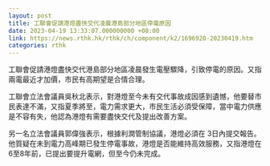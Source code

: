 ```yaml
---
layout: post
title: 工聯會促請港燈盡快交代凌晨港島部分地區停電原因
date: 2023-04-19 13:33:07.000000000 +08:00
link: https://news.rthk.hk/rthk/ch/component/k2/1696920-20230419.htm
categories: rthk
---
```


工聯會促請港燈盡快交代港島部分地區凌晨發生電壓驟降，引致停電的原因。又指兩電最近才加價，市民有高期望是合情合理。

工聯會立法會議員吳秋北表示，對港燈至今未有交代事故成因感到遺憾，他要替市民表達不滿，又指夏季將至，電力需求更大，市民生活必須受保障，當中電力供應是不容有失，他認為港燈有需要盡快交代及提出改善方案。

另一名立法會議員郭偉強表示，根據利潤管制協議，港燈必須在 3日內提交報告。他質疑在未到電力高峰期已發生停電事故，港燈是否能維持高效服務，又指港燈在6至8年前，已提出要提升電網，但至今仍未完成。

